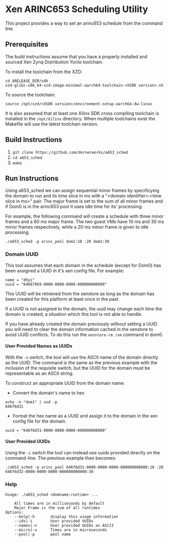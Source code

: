 # Xen ARINC653 Scheduling Utility

This project provides a way to set an arinc653 schedule from the command line.

## Prerequisites

The build instructions assume that you have a properly installed and sourced
Xen Zynq Distribution Yocto toolchain.

To install the toolchain from the XZD:

    cd $RELEASE_DIR/sdk
    xzd-glibc-x86_64-xzd-image-minimal-aarch64-toolchain-<XSDK version>.sh

To source the toolchain:

    source /opt/xzd/<XSDK version>/environment-setup-aarch64-dw-linux

It is also assumed that at least one Xilinx SDK cross compiling toolchain is
installed in the `/opt/Xilinx` directory.  When multiple toolchains exist
the Makefile will use the latest toolchain version.

## Build Instructions

1.  `git clone https://github.com/dornerworks/a653_sched`
2.  `cd a653_sched`
3.	`make`

## Run Instructions

Using a653\_sched we can assign sequential minor frames by specificying the
domain to run and its time slice in ms with a
"\<domain identifier\>:\<time slice in ms\>" pair.  The major frame is set to
the sum of all minor frames and if Dom0 is in the arinc653 pool it uses
idle time for its' processing.

For example, the following command will create a schedule with three minor
frames and a 60 ms major frame.  The two guest VMs have 10 ms and 30 ms
minor frames respectively, while a 20 ms minor frame is given to idle
processing.

`./a653_sched -p arinc_pool dom1:10 :20 dom2:30`

### Domain UUID

This tool assumes that each domain in the schedule (except for Dom0) has
been assigned a UUID in it's xen config file.  For example:

```
name = "dhyi"
uuid = "64687969-0000-0000-0000-000000000000"
```

This UUID will be retreived from the xenstore as long as the domain has
been created for this platform at least once in the past.

If a UUID is not assigned to the domain, the uuid may change each time the
domain is created; a situation which this tool is not able to handle.

If you have already created the domain previously without setting a UUID
you will need to clear the domain information cached in the xenstore
to avoid UUID conflicts.  To do this run the `xenstore-rm /vm`
command in dom0.

#### User Provided Names as UUIDs

With the `-n` switch, the tool will use the ASCII name of the domain
directly as the UUID.  The command is the same as the previous example
with the inclusion of the requisite switch, but the UUID for the domain
must be representable as an ASCII string.

To construct an appropriate UUID from the domain name:

- Convert the domain's name to hex
```
echo -n "dom1" | xxd -p
646f6d31
```
- Format the hex name as a UUID and assign it to the domain in the xen config
  file for the domain.
```
uuid = "646f6d31-0000-0000-0000-000000000000"
```

#### User Provided UUIDs

Using the `-i` switch the tool can instead use uuids provided directly
on the command-line.  The previous example then becomes:

`./a653_sched -p arinc_pool 646f6d31-0000-0000-0000-000000000000:10 :20
    646f6d32-0000-0000-0000-000000000000:30`

### Help
```
Usage: ./a653_sched <domname:runtime> ...

	All times are in milliseconds by default
	Major Frame is the sum of all runtimes
Options:
	--help|-h		display this usage information
	--ids|-i		User provided UUIDs
	--names|-n		User provided UUIDs as ASCII
	--micro|-u		Times are in microseconds
	--pool|-p		pool name
```
